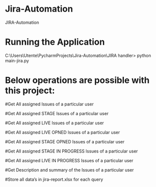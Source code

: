 # Jira-Automation
JIRA-Automation

# Running the Application

C:\Users\Utente\PycharmProjects\Jira-Automation\JIRA handler> python main-jira.py

# Below operations are possible with this project:

#Get All assigned Issues of a particular user

#Get All assigned STAGE Issues of a particular user

#Get All assigned LIVE Issues of a particular user

#Get All assigned LIVE OPNED Issues of a particular user

#Get All assigned STAGE OPNED Issues of a particular user

#Get All assigned STAGE IN PROGRESS Issues of a particular user

#Get All assigned LIVE IN PROGRESS Issues of a particular user

#Get Description and summary of the Issues of a particular user

#Store all data’s in jira-report.xlsx for each query



